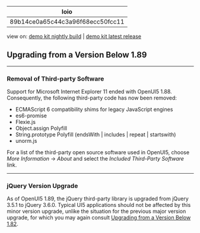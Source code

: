 <!-- loio89b14ce0a65c44c3a96f68ecc50fcc11 -->

| loio |
| -----|
| 89b14ce0a65c44c3a96f68ecc50fcc11 |

<div id="loio">

view on: [demo kit nightly build](https://openui5nightly.hana.ondemand.com/#/topic/89b14ce0a65c44c3a96f68ecc50fcc11) | [demo kit latest release](https://openui5.hana.ondemand.com/#/topic/89b14ce0a65c44c3a96f68ecc50fcc11)</div>

## Upgrading from a Version Below 1.89

***

### Removal of Third-party Software

Support for Microsoft Internet Explorer 11 ended with OpenUI5 1.88. Consequently, the following third-party code has now been removed:

-   ECMAScript 6 compatibility shims for legacy JavaScript engines
-   es6-promise
-   Flexie.js
-   Object.assign Polyfill
-   String.prototype Polyfill \(endsWith | includes | repeat | startswith\)
-   unorm.js

For a list of the third-party open source software used in OpenUI5, choose *More Information* → *About* and select the *Included Third-Party Software* link.

***

<a name="loio89b14ce0a65c44c3a96f68ecc50fcc11__section_c5d_d3q_gpb"/>

### jQuery Version Upgrade

As of OpenUI5 1.89, the jQuery third-party library is upgraded from jQuery 3.5.1 to jQuery 3.6.0. Typical UI5 applications should not be affected by this minor version upgrade, unlike the situation for the previous major version upgrade, for which you may again consult [Upgrading from a Version Below 1.82](Upgrading_from_a_Version_Below_1.82_147eef9.md).

